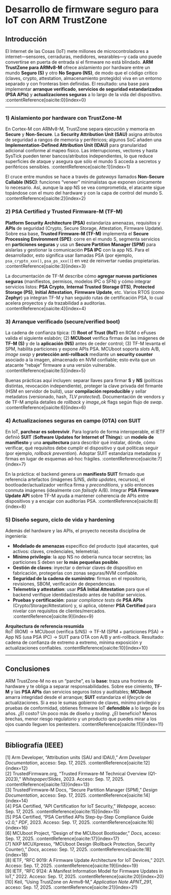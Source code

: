 # Desarrollo de firmware seguro para IoT con ARM TrustZone

## Introducción
El Internet de las Cosas (IoT) mete millones de microcontroladores a internet—sensores, cerraduras, medidores, wearables—y cada uno puede convertirse en puerta de entrada si el firmware no está blindado. **ARM TrustZone para ARMv8-M** ofrece aislamiento por hardware entre un mundo **Seguro (S)** y otro **No Seguro (NS)**, de modo que el código crítico (claves, crypto, attestation, almacenamiento protegido) viva en un entorno separado y con fronteras bien definidas. El resultado: una base para implementar **arranque verificado**, **servicios de seguridad estandarizados (PSA APIs)** y **actualizaciones seguras** a lo largo de la vida del dispositivo. :contentReference[oaicite:0]{index=0}

---


### 1) Aislamiento por hardware con TrustZone-M
En Cortex-M con ARMv8-M, TrustZone separa ejecución y memoria en **Secure** y **Non-Secure**. La **Security Attribution Unit (SAU)** asigna atributos de seguridad a rangos de memoria y periféricos; algunos SoC añaden una **Implementation-Defined Attribution Unit (IDAU)** para granularidad adicional conforme al mapeo físico. Las interrupciones, vectores y hasta SysTick pueden tener bancos/atributos independientes, lo que reduce superficies de ataque y asegura que sólo el mundo S acceda a secretos y periféricos sensibles. :contentReference[oaicite:1]{index=1}

El cruce entre mundos se hace a través de *gateways* llamados **Non-Secure Callable (NSC)**: funciones “veneer” minimalistas que exponen únicamente lo necesario. Así, aunque la app NS se vea comprometida, el atacante sigue topándose con el muro del hardware y con la capa de control del mundo S. :contentReference[oaicite:2]{index=2}

### 2) PSA Certified y Trusted Firmware-M (TF-M)
**Platform Security Architecture (PSA)** estandariza amenazas, requisitos y **APIs** de seguridad (Crypto, Secure Storage, Attestation, Firmware Update). Sobre esa base, **Trusted Firmware-M (TF-M)** implementa el **Secure Processing Environment (SPE)**: corre en el mundo S, segmenta servicios en **particiones seguras** y usa un **Secure Partition Manager (SPM)** para aislarlas y gestionar la comunicación **PSA IPC** con la app NS. Para el desarrollador, esto significa usar llamadas PSA (por ejemplo, `psa_crypto_xxx()`, `psa_ps_xxx()`) en vez de reinvertar ruedas propietarias. :contentReference[oaicite:3]{index=3}

La documentación de TF-M describe cómo **agregar nuevas particiones seguras** (manifiestos, permisos, modelos IPC o SFN) y cómo integrar servicios listos: **PSA Crypto**, **Internal Trusted Storage (ITS)**, **Protected Storage (PS)**, **Initial Attestation**, **Firmware Update**, etc. Varios RTOS (como **Zephyr**) ya integran TF-M y han seguido rutas de certificación PSA, lo cual acelera proyectos y da trazabilidad a auditorías. :contentReference[oaicite:4]{index=4}

### 3) Arranque verificado (secure/verified boot)
La cadena de confianza típica: (1) **Root of Trust (RoT)** en ROM o eFuses valida el siguiente eslabón; (2) **MCUboot** verifica firmas de las imágenes de **TF-M (S)** y de la **aplicación (NS)** antes de ceder control; (3) TF-M levanta el SPM, habilita particiones y expone APIs PSA. MCUboot soporta *slots* A/B, *image swap* y **protección anti-rollback** mediante un **security counter** asociado a la imagen, almacenado en NVM confiable; esto evita que un atacante “rebaje” firmware a una versión vulnerable. :contentReference[oaicite:5]{index=5}

Buenas prácticas aquí incluyen: separar llaves para firmar **S** y **NS** (políticas distintas, revocación independiente), proteger la clave privada del firmante (HSM en servidor de build), usar **compilación reproducible** y sellar metadatos (versionado, hash, *TLV protected*). Documentación de vendors y de TF-M amplía detalles de *rollback* y *image_ok* flags según flujo de *swap*. :contentReference[oaicite:6]{index=6}

### 4) Actualizaciones seguras en campo (OTA) con SUIT
En IoT, **parchear es sobrevivir**. Para lograrlo de forma interoperable, el IETF definió **SUIT** (**Software Updates for Internet of Things**): un **modelo de manifiesto** y una **arquitectura** para describir qué instalar, dónde, cómo verificar, qué requisitos debe cumplir el dispositivo y qué políticas seguir (por ejemplo, *rollback prevention*). Adoptar SUIT estandariza metadatos y firmas en lugar de esquemas ad-hoc frágiles. :contentReference[oaicite:7]{index=7}

En la práctica: el backend genera un **manifiesto SUIT** firmado que referencia artefactos (imágenes S/NS, *delta updates*, recursos), el bootloader/actualizador verifica firma y *preconditions*, y sólo entonces conmuta imágenes (idealmente con *failsafe* A/B). Integrar **PSA Firmware Update API** sobre TF-M ayuda a mantener coherencia de APIs entre dispositivos y a encajar con auditorías PSA. :contentReference[oaicite:8]{index=8}

### 5) Diseño seguro, ciclo de vida y hardening
Además del hardware y las APIs, el proyecto necesita disciplina de ingeniería:

- **Modelado de amenazas** específico del producto (qué atacantes, qué activos: claves, credenciales, telemetría).  
- **Mínimo privilegio**: la app NS no debería nunca tocar secretos; las particiones S deben ser **lo más pequeñas posible**.  
- **Gestión de claves**: inyectar o derivar claves de dispositivo en fabricación, protegerlas con zonas seguras/NVM confiable.  
- **Seguridad de la cadena de suministro**: firmas en el repositorio, revisiones, SBOM, verificación de dependencias.  
- **Telemetría y attestation**: usar **PSA Initial Attestation** para que el backend verifique identidad/estado antes de habilitar servicios.  
- **Pruebas y certificación**: pasar *compliance tests* de **PSA APIs** (Crypto/Storage/Attestation) y, si aplica, obtener **PSA Certified** para nivelar con requisitos de clientes/mercados. :contentReference[oaicite:9]{index=9}

**Arquitectura de referencia resumida**  
RoT (ROM) → MCUboot (verifica S/NS) → TF-M (SPM + particiones PSA) → App NS (usa PSA IPC) → SUIT para OTA con A/B y anti-rollback. Resultado: cadena de confianza de extremo a extremo, mínima exposición y actualizaciones confiables. :contentReference[oaicite:10]{index=10}

---

## Conclusiones
ARM TrustZone-M no es un “parche”, es la **base**: traza una frontera de hardware y te obliga a separar responsabilidades. Sobre ese cimiento, **TF-M** y las **PSA APIs** dan servicios seguros listos y auditables; **MCUboot** amarra integridad desde el arranque; **SUIT** estandariza el *lifecycle* de actualizaciones. Si a eso le sumas gobierno de claves, mínimo privilegio y pruebas de conformidad, obtienes firmware IoT **defendible** a lo largo de los años. ¿El costo? Un poco más de diseño y *tooling*. ¿El beneficio? Menos brechas, menor riesgo regulatorio y un producto que puedes mirar a los ojos cuando lleguen los pentesters. :contentReference[oaicite:11]{index=11}

---

## Bibliografía (IEEE)
[1] Arm Developer, “Attribution units (SAU and IDAU),” *Arm Developer Documentation*, acceso: Sep. 17, 2025. :contentReference[oaicite:12]{index=12}  
[2] TrustedFirmware.org, “Trusted Firmware-M Technical Overview (Q1-2023),” *Whitepaper/Slides*, 2023. Acceso: Sep. 17, 2025. :contentReference[oaicite:13]{index=13}  
[3] TrustedFirmware-M Docs, “Secure Partition Manager (SPM),” *Design Documentation*, acceso: Sep. 17, 2025. :contentReference[oaicite:14]{index=14}  
[4] PSA Certified, “API Certification for IoT Security,” *Webpage*, acceso: Sep. 17, 2025. :contentReference[oaicite:15]{index=15}  
[5] PSA Certified, “PSA Certified APIs Step-by-Step Compliance Guide v2.0,” *PDF*, 2023. Acceso: Sep. 17, 2025. :contentReference[oaicite:16]{index=16}  
[6] MCUboot Project, “Design of the MCUboot Bootloader,” *Docs*, acceso: Sep. 17, 2025. :contentReference[oaicite:17]{index=17}  
[7] NXP MCUXpresso, “MCUboot Design (Rollback Protection, Security Counter),” *Docs*, acceso: Sep. 17, 2025. :contentReference[oaicite:18]{index=18}  
[8] IETF, “RFC 9019: A Firmware Update Architecture for IoT Devices,” 2021. Acceso: Sep. 17, 2025. :contentReference[oaicite:19]{index=19}  
[9] IETF, “RFC 9124: A Manifest Information Model for Firmware Updates in IoT,” 2022. Acceso: Sep. 17, 2025. :contentReference[oaicite:20]{index=20}  
[10] Keil, “Using TrustZone on Armv8-M,” *Application Note APNT_291*, acceso: Sep. 17, 2025. :contentReference[oaicite:21]{index=21}

